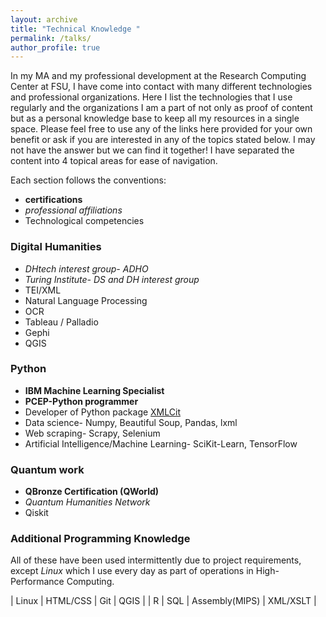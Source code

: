 ```yaml
---
layout: archive
title: "Technical Knowledge "
permalink: /talks/
author_profile: true
---
```


In my MA and my professional development at the Research Computing Center at FSU, I have come into contact with many different technologies and professional organizations. Here I list the technologies that I use regularly and the organizations I am a part of not only as proof of content but as a personal knowledge base to keep all my resources in a single space. 
Please feel free to use any of the links here provided for your own benefit or ask if you are interested in any of the topics stated below. I may not have the answer but we can find it together!
I have separated  the content into 4 topical areas for ease of navigation. 

Each section follows the conventions: 
- __certifications__
- _professional affiliations_
- Technological competencies

### Digital Humanities 
- _DHtech interest group- ADHO_
- _Turing Institute- DS and DH interest group_
- TEI/XML
- Natural Language Processing
- OCR
- Tableau / Palladio
- Gephi
- QGIS

### Python

- __IBM Machine Learning Specialist__
- __PCEP-Python programmer__
- Developer of Python package <a href="https://pypi.org/project/XMLCit/">XMLCit</a>
- Data science- Numpy, Beautiful Soup, Pandas, lxml
- Web scraping- Scrapy, Selenium
- Artificial Intelligence/Machine Learning- SciKit-Learn, TensorFlow
  
### Quantum work
- __QBronze Certification (QWorld)__
- _Quantum Humanities Network_
- Qiskit

  
### Additional Programming Knowledge
All of these have been used intermittently due to project requirements, except _Linux_ which I use every day as part of operations in High-Performance Computing.

| Linux  | HTML/CSS | Git            | QGIS     |
| R      | SQL      | Assembly(MIPS) | XML/XSLT |
